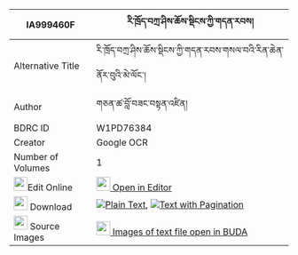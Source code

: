 |IA999460F|རི་ཁྲོད་བཀྲ་ཤིས་ཆོས་སྡིངས་ཀྱི་གདན་རབས། 
| --- | --- 
|Alternative Title |རི་ཁྲོད་བཀྲ་ཤིས་ཆོས་སྡིངས་ཀྱི་གདན་རབས་གསལ་བའི་རིན་ཆེན་ནོར་བུའི་མེ་ལོང་།
|Author| གཅན་ཚ་བློ་བཟང་བསྟན་འཛིན།
|BDRC ID | W1PD76384
|Creator | Google OCR
|Number of Volumes| 1
|<img width="25" src="https://img.icons8.com/color/25/000000/edit-property.png">Edit Online| [<img width="25" src="https://avatars.githubusercontent.com/u/45091458?s=200&v=4"> Open in Editor](http://editor.openpecha.org/IA999460F)
|<img width="25" src="https://img.icons8.com/fluent/48/000000/download-2.png"/>  Download | [![](https://img.icons8.com/color/20/000000/txt.png)Plain Text](https://github.com/Openpecha/IA999460F/releases/download/v1/ritro_tashi_cho_ding_kyi_denra_plain_IA999460F.zip), [![](https://img.icons8.com/color/20/000000/txt.png)Text with Pagination](https://github.com/Openpecha/IA999460F/releases/download/v1/ritro_tashi_cho_ding_kyi_denra_pages_IA999460F.zip)
|<img width="25" src="https://img.icons8.com/plasticine/100/000000/pictures-folder.png"/>  Source Images | [<img width="25" src="https://library.bdrc.io/icons/BUDA-small.svg"> Images of text file open in BUDA](https://library.bdrc.io/show/bdr:W1PD76384)